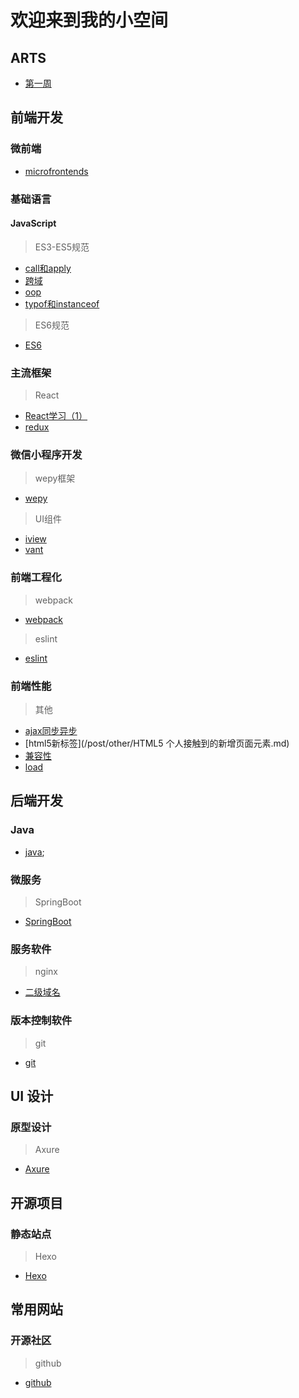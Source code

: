 # 欢迎来到我的小空间

<!-- ## 前沿技术 -->

## ARTS

+ [第一周](/post/ARTS/week1.md)

## 前端开发

### 微前端

+ [microfrontends](/post/Frontends/microfrontends.md)

### 基础语言

#### JavaScript

> ES3-ES5规范

+ [call和apply](/post/JavaScript/JavaScript中call和apply的理解.md)
+ [跨域](/post/JavaScript/JavaScript跨域.md)
+ [oop](/post/JavaScript/JavaScript面向对象.md)
+ [typof和instanceof](/post/JavaScript/JavaScript中typeof与instanceof的区别.md)

> ES6规范

+ [ES6](/post/JavaScript/ES6.md)

### 主流框架

> React

+ [React学习（1）](/post/BasicReact/react1.md)
+ [redux](/post/BasicReact/redux.md)

### 微信小程序开发

>wepy框架

+ [wepy](/post/MiniProgarm/wepy.md)

> UI组件

+ [iview](/post/MiniProgarm/iview-webapp.md)
+ [vant](/post/MiniProgarm/vant.md)

### 前端工程化

> webpack

+ [webpack](/post/Project/webpack.md)

> eslint

+ [eslint](/post/Project/eslint.md)

### 前端性能

> 其他

+ [ajax同步异步](/post/other/AJAX同步与异步请求.md)
+ [html5新标签](/post/other/HTML5 个人接触到的新增页面元素.md)
+ [兼容性](/post/other/一些兼容性问题.md)
+ [load](/post/other/关于页面加载,seo,post,get.md)

## 后端开发

### Java

+ [java]('/post/Backends/Java.md');

### 微服务

>SpringBoot

+ [SpringBoot](/post/Backends/SpringBoot.md)

<!-- ## 工具软件 -->

### 服务软件

> nginx

+ [二级域名](/post/ECS/二级域名.md)

### 版本控制软件

> git

+ [git](/post/Version/git.md)

<!-- ## 移动开发

## 算法

## 大数据

## 运维

## 测试

## 数据库 -->

## UI 设计

### 原型设计

> Axure

+ [Axure](/post/Tools/axure.md)

## 开源项目

### 静态站点

> Hexo

+ [Hexo](/post/Study/hexo.md)

## 常用网站

### 开源社区

> github

+ [github](/post/Tools/github.md)